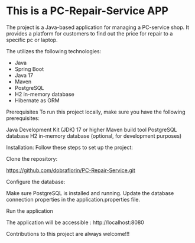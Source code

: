 # This is a PC-Repair-Service APP

The project is a Java-based application for managing a PC-service shop. 
It provides a platform for customers to find out the price for repair to a specific pc or laptop.

The utilizes the following technologies:
- Java
- Spring Boot
- Java 17
- Maven
- PostgreSQL
- H2 in-memory database
- Hibernate as ORM

Prerequisites
To run this project locally, make sure you have the following prerequisites:

Java Development Kit (JDK) 17 or higher
Maven build tool
PostgreSQL database
H2 in-memory database (optional, for development purposes)

Installation:
Follow these steps to set up the project:

Clone the repository:

https://github.com/dobraflorin/PC-Repair-Service.git

Configure the database:

Make sure PostgreSQL is installed and running. Update the database connection properties in the application.properties file.

Run the application

The application will be accessible : http://localhost:8080

Contributions to this project are always welcome!!!

